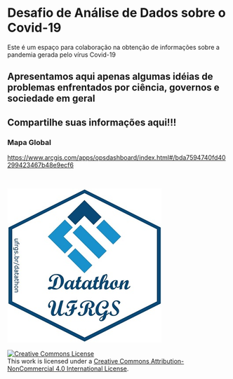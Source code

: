 # Desafio de Análise de Dados sobre o Covid-19

Este é um espaço para colaboração na obtenção de informações sobre a pandemia gerada pelo vírus Covid-19

## Apresentamos aqui apenas algumas idéias de problemas enfrentados por ciência, governos e sociedade em geral

## Compartilhe suas informações aqui!!!

### Mapa Global
https://www.arcgis.com/apps/opsdashboard/index.html#/bda7594740fd40299423467b48e9ecf6


&nbsp;

![](Logo_dthon3.jpg)

<a rel="license" href="http://creativecommons.org/licenses/by-nc/4.0/"><img alt="Creative Commons License" style="border-width:0" src="https://i.creativecommons.org/l/by-nc/4.0/88x31.png" /></a><br />This work is licensed under a <a rel="license" href="http://creativecommons.org/licenses/by-nc/4.0/">Creative Commons Attribution-NonCommercial 4.0 International License</a>.